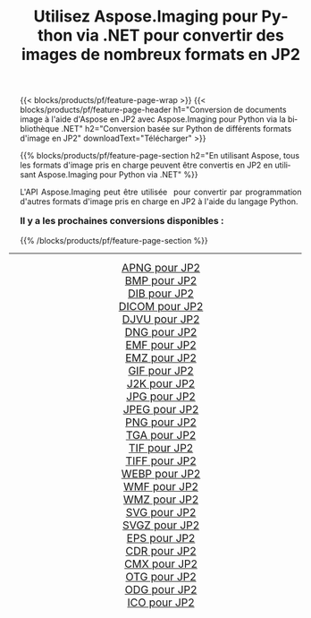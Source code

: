 ﻿---
title: Utilisez Aspose.Imaging pour Python via .NET pour convertir des images de nombreux formats en JP2 
weight: 3920
url: /fr/python-net/conversion/to/jp2/ 
lang: fr
langdirlevel: 2
locales: zh-hans,ja,it,ru,de,es,fr,nl,id,lt,pl,pt,vi,tr,ko,zh-hant,ar,hi,th,sv,cs,uk,he
description: Vous pouvez utiliser Aspose.Imaging pour Python via la bibliothèque .NET pour convertir une variété de formats en JP2
---

{{< blocks/products/pf/feature-page-wrap >}}
{{< blocks/products/pf/feature-page-header h1="Conversion de documents image à l'aide d'Aspose en JP2 avec Aspose.Imaging pour Python via la bibliothèque .NET" h2="Conversion basée sur Python de différents formats d'image en JP2" downloadText="Télécharger" >}}


{{% blocks/products/pf/feature-page-section  h2="En utilisant Aspose, tous les formats d'image pris en charge peuvent être convertis en JP2 en utilisant Aspose.Imaging pour Python via .NET" %}}
<p align=justify>L'API Aspose.Imaging peut être utilisée  pour convertir par programmation d'autres formats d'image pris en charge en JP2 à l'aide du langage Python.</p>
<h3 style="margin-top:16px;">
Il y a les prochaines conversions disponibles :
</h3>
{{% /blocks/products/pf/feature-page-section %}}
<div class="container-fluid productfamilypage bg-gray">
    <div class="convertypes bg-gray agp-content section">
        <div class="container">
		<hr style="margin-left:-20px;"/>
		<div class="row other-converters" style="gap: 10px;font-size: 19px;text-align:center;">
		    <div class='col-md-3 other-converter remove-lp remove-rp'><a href="/imaging/fr/python-net/conversion/apng-to-jp2/" style="padding:15px;">APNG pour JP2</a></div>
<div class='col-md-3 other-converter remove-lp remove-rp'><a href="/imaging/fr/python-net/conversion/bmp-to-jp2/" style="padding:15px;">BMP pour JP2</a></div>
<div class='col-md-3 other-converter remove-lp remove-rp'><a href="/imaging/fr/python-net/conversion/dib-to-jp2/" style="padding:15px;">DIB pour JP2</a></div>
<div class='col-md-3 other-converter remove-lp remove-rp'><a href="/imaging/fr/python-net/conversion/dicom-to-jp2/" style="padding:15px;">DICOM pour JP2</a></div>
<div class='col-md-3 other-converter remove-lp remove-rp'><a href="/imaging/fr/python-net/conversion/djvu-to-jp2/" style="padding:15px;">DJVU pour JP2</a></div>
<div class='col-md-3 other-converter remove-lp remove-rp'><a href="/imaging/fr/python-net/conversion/dng-to-jp2/" style="padding:15px;">DNG pour JP2</a></div>
<div class='col-md-3 other-converter remove-lp remove-rp'><a href="/imaging/fr/python-net/conversion/emf-to-jp2/" style="padding:15px;">EMF pour JP2</a></div>
<div class='col-md-3 other-converter remove-lp remove-rp'><a href="/imaging/fr/python-net/conversion/emz-to-jp2/" style="padding:15px;">EMZ pour JP2</a></div>
<div class='col-md-3 other-converter remove-lp remove-rp'><a href="/imaging/fr/python-net/conversion/gif-to-jp2/" style="padding:15px;">GIF pour JP2</a></div>
<div class='col-md-3 other-converter remove-lp remove-rp'><a href="/imaging/fr/python-net/conversion/j2k-to-jp2/" style="padding:15px;">J2K pour JP2</a></div>
<div class='col-md-3 other-converter remove-lp remove-rp'><a href="/imaging/fr/python-net/conversion/jpg-to-jp2/" style="padding:15px;">JPG pour JP2</a></div>
<div class='col-md-3 other-converter remove-lp remove-rp'><a href="/imaging/fr/python-net/conversion/jpeg-to-jp2/" style="padding:15px;">JPEG pour JP2</a></div>
<div class='col-md-3 other-converter remove-lp remove-rp'><a href="/imaging/fr/python-net/conversion/png-to-jp2/" style="padding:15px;">PNG pour JP2</a></div>
<div class='col-md-3 other-converter remove-lp remove-rp'><a href="/imaging/fr/python-net/conversion/tga-to-jp2/" style="padding:15px;">TGA pour JP2</a></div>
<div class='col-md-3 other-converter remove-lp remove-rp'><a href="/imaging/fr/python-net/conversion/tif-to-jp2/" style="padding:15px;">TIF pour JP2</a></div>
<div class='col-md-3 other-converter remove-lp remove-rp'><a href="/imaging/fr/python-net/conversion/tiff-to-jp2/" style="padding:15px;">TIFF pour JP2</a></div>
<div class='col-md-3 other-converter remove-lp remove-rp'><a href="/imaging/fr/python-net/conversion/webp-to-jp2/" style="padding:15px;">WEBP pour JP2</a></div>
<div class='col-md-3 other-converter remove-lp remove-rp'><a href="/imaging/fr/python-net/conversion/wmf-to-jp2/" style="padding:15px;">WMF pour JP2</a></div>
<div class='col-md-3 other-converter remove-lp remove-rp'><a href="/imaging/fr/python-net/conversion/wmz-to-jp2/" style="padding:15px;">WMZ pour JP2</a></div>
<div class='col-md-3 other-converter remove-lp remove-rp'><a href="/imaging/fr/python-net/conversion/svg-to-jp2/" style="padding:15px;">SVG pour JP2</a></div>
<div class='col-md-3 other-converter remove-lp remove-rp'><a href="/imaging/fr/python-net/conversion/svgz-to-jp2/" style="padding:15px;">SVGZ pour JP2</a></div>
<div class='col-md-3 other-converter remove-lp remove-rp'><a href="/imaging/fr/python-net/conversion/eps-to-jp2/" style="padding:15px;">EPS pour JP2</a></div>
<div class='col-md-3 other-converter remove-lp remove-rp'><a href="/imaging/fr/python-net/conversion/cdr-to-jp2/" style="padding:15px;">CDR pour JP2</a></div>
<div class='col-md-3 other-converter remove-lp remove-rp'><a href="/imaging/fr/python-net/conversion/cmx-to-jp2/" style="padding:15px;">CMX pour JP2</a></div>
<div class='col-md-3 other-converter remove-lp remove-rp'><a href="/imaging/fr/python-net/conversion/otg-to-jp2/" style="padding:15px;">OTG pour JP2</a></div>
<div class='col-md-3 other-converter remove-lp remove-rp'><a href="/imaging/fr/python-net/conversion/odg-to-jp2/" style="padding:15px;">ODG pour JP2</a></div>
<div class='col-md-3 other-converter remove-lp remove-rp'><a href="/imaging/fr/python-net/conversion/ico-to-jp2/" style="padding:15px;">ICO pour JP2</a></div>
                </div>
        </div>
    </div>
</div>
<br/>

